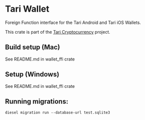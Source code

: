 # Tari Wallet

Foreign Function interface for the Tari Android and Tari iOS Wallets.

This crate is part of the [Tari Cryptocurrency](https://tari.com) project.

## Build setup (Mac)

See README.md in wallet_ffi crate

## Setup (Windows)

See README.md in wallet_ffi crate


## Running migrations:
`diesel migration run --database-url test.sqlite3`
